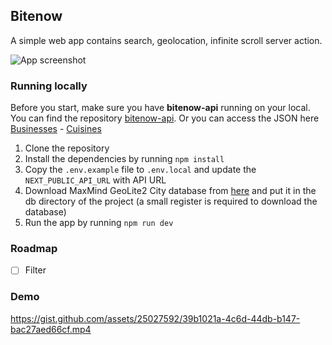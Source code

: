 ## Bitenow

A simple web app contains search, geolocation, infinite scroll server action.

![App screenshot](https://i.imgur.com/1nsmEY5.jpg)

### Running locally

Before you start, make sure you have **bitenow-api** running on your local. You can find the repository [bitenow-api](https://github.com/Aslam97/bitenow-api). Or you can access the JSON here [Businesses](https://mocki.io/v1/e43b436c-dbf0-4b78-8103-ff9c1c3c8213) - [Cuisines](https://mocki.io/v1/625c8f6d-837b-4453-87a9-22ebf885fa58)

1. Clone the repository
2. Install the dependencies by running `npm install`
3. Copy the `.env.example` file to `.env.local` and update the `NEXT_PUBLIC_API_URL` with API URL
4. Download MaxMind GeoLite2 City database from [here](https://dev.maxmind.com/geoip/geolite2-free-geolocation-data) and put it in the db directory of the project (a small register is required to download the database)
5. Run the app by running `npm run dev`

### Roadmap

- [ ] Filter

### Demo

https://gist.github.com/assets/25027592/39b1021a-4c6d-44db-b147-bac27aed66cf.mp4
